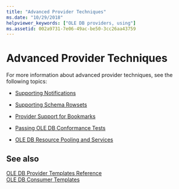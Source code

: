 ```yaml
---
title: "Advanced Provider Techniques"
ms.date: "10/29/2018"
helpviewer_keywords: ["OLE DB providers, using"]
ms.assetid: 002a9731-7e06-49ac-be50-3cc26aa43759
---
```

# Advanced Provider Techniques

For more information about advanced provider techniques, see the following topics:

- [Supporting Notifications](../../data/oledb/supporting-notifications.md)

- [Supporting Schema Rowsets](../../data/oledb/supporting-schema-rowsets.md)

- [Provider Support for Bookmarks](../../data/oledb/provider-support-for-bookmarks.md)

- [Passing OLE DB Conformance Tests](../../data/oledb/passing-ole-db-conformance-tests.md)

- [OLE DB Resource Pooling and Services](../../data/oledb/ole-db-resource-pooling-and-services.md)

## See also

[OLE DB Provider Templates Reference](../../data/oledb/ole-db-provider-templates-reference.md)<br/>
[OLE DB Consumer Templates](../../data/oledb/ole-db-consumer-templates-cpp.md)
